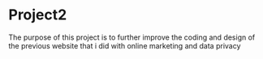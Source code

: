 # Project2
 The purpose of this project is to further improve the coding and design of the previous website that i did with online marketing and data privacy
